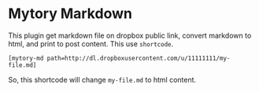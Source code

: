 # Mytory Markdown

This plugin get markdown file on dropbox public link, convert markdown to html, and print to post content. This use `shortcode`.

    [mytory-md path=http://dl.dropboxusercontent.com/u/11111111/my-file.md]

So, this shortcode will change `my-file.md` to html content.